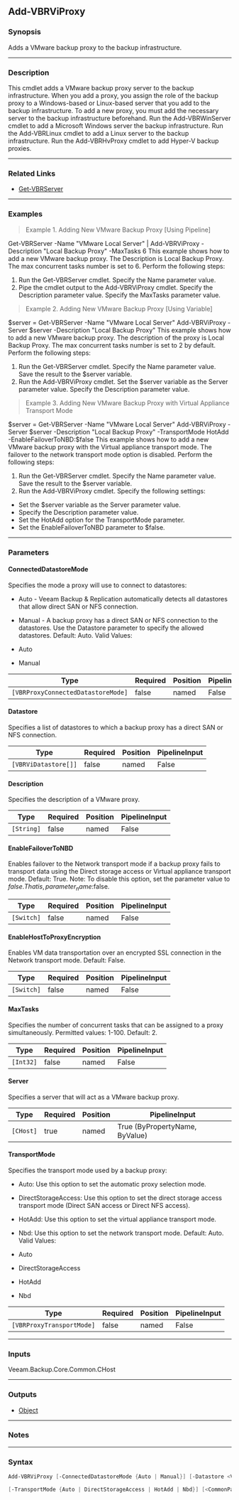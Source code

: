 Add-VBRViProxy
--------------

### Synopsis
Adds a VMware backup proxy to the backup infrastructure.

---

### Description

This cmdlet adds a VMware backup proxy server to the backup infrastructure.
When you add a proxy, you assign the role of the backup proxy to a Windows-based or Linux-based server that you add to the backup infrastructure. To add a new proxy, you must add the necessary server to the backup infrastructure beforehand.
Run the Add-VBRWinServer cmdlet to add a Microsoft Windows server the backup infrastructure.
Run the Add-VBRLinux cmdlet to add a Linux server to the backup infrastructure.
Run the Add-VBRHvProxy cmdlet to add Hyper-V backup proxies.

---

### Related Links
* [Get-VBRServer](Get-VBRServer)

---

### Examples
> Example 1. Adding New VMware Backup Proxy [Using Pipeline]

Get-VBRServer -Name "VMware Local Server" | Add-VBRViProxy -Description "Local Backup Proxy" -MaxTasks 6
This example shows how to add a new VMware backup proxy. The Description is Local Backup Proxy. The max concurrent tasks number is set to 6.
Perform the following steps:
1. Run the Get-VBRServer cmdlet. Specify the Name parameter value.
2. Pipe the cmdlet output to the Add-VBRViProxy cmdlet. Specify the Description parameter value. Specify the MaxTasks parameter value.
> Example 2. Adding New VMware Backup Proxy [Using Variable]

$server = Get-VBRServer -Name "VMware Local Server"
Add-VBRViProxy -Server $server -Description "Local Backup Proxy"
This example shows how to add a new VMware backup proxy. The description of the proxy is Local Backup Proxy. The max concurrent tasks number is set to 2 by default.
Perform the following steps:
1. Run the Get-VBRServer cmdlet. Specify the Name parameter value. Save the result to the $server variable.
2. Run the Add-VBRViProxy cmdlet. Set the $server variable as the Server parameter value. Specify the Description parameter value.
> Example 3. Adding New VMware Backup Proxy with Virtual Appliance Transport Mode

$server = Get-VBRServer -Name "VMware Local Server"
Add-VBRViProxy -Server $server -Description "Local Backup Proxy" -TransportMode HotAdd -EnableFailoverToNBD:$false
This example shows how to add a new VMware backup proxy with the Virtual appliance transport mode. The failover to the network transport mode option is disabled.
Perform the following steps:
1. Run the Get-VBRServer cmdlet. Specify the Name parameter value. Save the result to the $server variable.
2. Run the Add-VBRViProxy cmdlet. Specify the following settings:
- Set the $server variable as the Server parameter value.
- Specify the Description parameter value.
- Set the HotAdd option for the TransportMode parameter.
- Set the EnableFailoverToNBD parameter to $false.

---

### Parameters
#### **ConnectedDatastoreMode**
Specifies the mode a proxy will use to connect to datastores:
* Auto - Veeam Backup & Replication automatically detects all datastores that allow direct SAN or NFS connection.
* Manual - A backup proxy has a direct SAN or NFS connection to the datastores. Use the Datastore parameter to specify the allowed datastores.
Default: Auto.
Valid Values:

* Auto
* Manual

|Type                              |Required|Position|PipelineInput|
|----------------------------------|--------|--------|-------------|
|`[VBRProxyConnectedDatastoreMode]`|false   |named   |False        |

#### **Datastore**
Specifies a list of datastores to which a backup proxy has a direct SAN or NFS connection.

|Type                |Required|Position|PipelineInput|
|--------------------|--------|--------|-------------|
|`[VBRViDatastore[]]`|false   |named   |False        |

#### **Description**
Specifies the description of a VMware proxy.

|Type      |Required|Position|PipelineInput|
|----------|--------|--------|-------------|
|`[String]`|false   |named   |False        |

#### **EnableFailoverToNBD**
Enables failover to the Network transport mode if a backup proxy fails to transport data using the Direct storage access or Virtual appliance transport mode.
Default: True.
Note: To disable this option, set the parameter value to $false. That is, parameter_name:$false.

|Type      |Required|Position|PipelineInput|
|----------|--------|--------|-------------|
|`[Switch]`|false   |named   |False        |

#### **EnableHostToProxyEncryption**
Enables VM data transportation over an encrypted SSL connection in the Network transport mode.
Default: False.

|Type      |Required|Position|PipelineInput|
|----------|--------|--------|-------------|
|`[Switch]`|false   |named   |False        |

#### **MaxTasks**
Specifies the number of concurrent tasks that can be assigned to a proxy simultaneously.
Permitted values: 1-100.
Default: 2.

|Type     |Required|Position|PipelineInput|
|---------|--------|--------|-------------|
|`[Int32]`|false   |named   |False        |

#### **Server**
Specifies a server that will act as a VMware backup proxy.

|Type     |Required|Position|PipelineInput                 |
|---------|--------|--------|------------------------------|
|`[CHost]`|true    |named   |True (ByPropertyName, ByValue)|

#### **TransportMode**
Specifies the transport mode used by a backup proxy:
* Auto: Use this option to set the automatic proxy selection mode.
* DirectStorageAccess: Use this option to set the direct storage access transport mode (Direct SAN access or Direct NFS access).
* HotAdd: Use this option to set the virtual appliance transport mode.
* Nbd: Use this option to set the network transport mode.
Default: Auto.
Valid Values:

* Auto
* DirectStorageAccess
* HotAdd
* Nbd

|Type                     |Required|Position|PipelineInput|
|-------------------------|--------|--------|-------------|
|`[VBRProxyTransportMode]`|false   |named   |False        |

---

### Inputs
Veeam.Backup.Core.Common.CHost

---

### Outputs
* [Object](https://learn.microsoft.com/en-us/dotnet/api/System.Object)

---

### Notes

---

### Syntax
```PowerShell
Add-VBRViProxy [-ConnectedDatastoreMode {Auto | Manual}] [-Datastore <VBRViDatastore[]>] [-Description <String>] [-EnableFailoverToNBD] [-EnableHostToProxyEncryption] [-MaxTasks <Int32>] -Server <CHost> 
```
```PowerShell
[-TransportMode {Auto | DirectStorageAccess | HotAdd | Nbd}] [<CommonParameters>]
```
